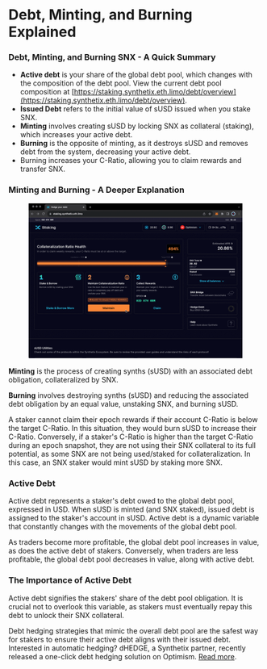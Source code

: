 # Debt, Minting, and Burning Explained

### Debt, Minting, and Burning SNX - A Quick Summary

* **Active debt** is your share of the global debt pool, which changes with the composition of the debt pool. View the current debt pool composition at [https://staking.synthetix.eth.limo/debt/overview](https://staking.synthetix.eth.limo/debt/overview).
* **Issued Debt** refers to the initial value of sUSD issued when you stake SNX.
* **Minting** involves creating sUSD by locking SNX as collateral (staking), which increases your active debt.
* **Burning** is the opposite of minting, as it destroys sUSD and removes debt from the system, decreasing your active debt.
* Burning increases your C-Ratio, allowing you to claim rewards and transfer SNX.

### Minting and Burning - A Deeper Explanation

<figure><img src="../../.gitbook/assets/Burning.gif" alt=""><figcaption></figcaption></figure>

**Minting** is the process of creating synths (sUSD) with an associated debt obligation, collateralized by SNX.

**Burning** involves destroying synths (sUSD) and reducing the associated debt obligation by an equal value, unstaking SNX, and burning sUSD.

A staker cannot claim their epoch rewards if their account C-Ratio is below the target C-Ratio. In this situation, they would burn sUSD to increase their C-Ratio. Conversely, if a staker's C-Ratio is higher than the target C-Ratio during an epoch snapshot, they are not using their SNX collateral to its full potential, as some SNX are not being used/staked for collateralization. In this case, an SNX staker would mint sUSD by staking more SNX.

### Active Debt

Active debt represents a staker's debt owed to the global debt pool, expressed in USD. When sUSD is minted (and SNX staked), issued debt is assigned to the staker's account in sUSD. Active debt is a dynamic variable that constantly changes with the movements of the global debt pool.

As traders become more profitable, the global debt pool increases in value, as does the active debt of stakers. Conversely, when traders are less profitable, the global debt pool decreases in value, along with active debt.

### The Importance of Active Debt

Active debt signifies the stakers' share of the debt pool obligation. It is crucial not to overlook this variable, as stakers must eventually repay this debt to unlock their SNX collateral.

Debt hedging strategies that mimic the overall debt pool are the safest way for stakers to ensure their active debt aligns with their issued debt. Interested in automatic hedging? dHEDGE, a Synthetix partner, recently released a one-click debt hedging solution on Optimism. [Read more](https://blog.synthetix.io/dhedge-debt-mirror-index-token-2/).
